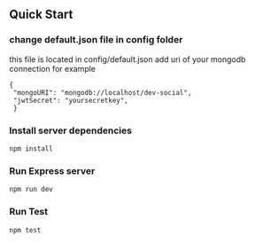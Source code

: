 ## Quick Start


### change default.json file in config folder

this file is located in config/default.json
add uri of your mongodb connection for example
```
{
 "mongoURI": "mongodb://localhost/dev-social",
 "jwtSecret": "yoursecretkey",
 }

```

### Install server dependencies
```npm install```


### Run Express server
```npm run dev```

### Run Test
```npm test```
